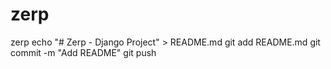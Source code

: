 # zerp
zerp
echo "# Zerp - Django Project" > README.md
git add README.md
git commit -m "Add README"
git push
